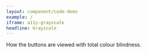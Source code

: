 ```yaml
---
layout: component/code-demo
example: /
iframe: a11y-grayscale
headline: Grayscale
---
```


How the buttons are viewed with total colour blindness.
